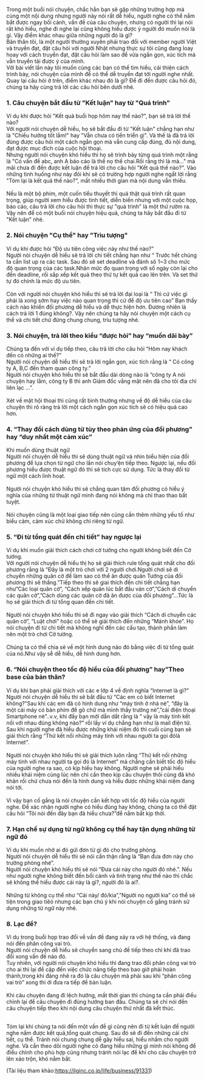 Trong một buổi nói chuyện, chắc hẳn bạn sẽ gặp những trường hợp mà cùng một nội dung nhưng người này nói rất dễ hiểu, người nghe có thể nắm bắt được ngay bối cảnh, vấn đề của câu chuyện, nhưng có người thì lại nói rất khó hiểu, nghe đi nghe lại cũng không hiểu được ý người đó muốn nói là gì. Vậy điểm khác nhau giữa những người đó là gì?<br>
Bản thân tôi, là một người thường xuyên phải trao đổi với member người Việt và truyền đạt, đặt câu hỏi với người Nhật nhưng thực sự tôi cũng đang loay hoay với cách truyền đạt, đặt câu hỏi làm sao để vừa ngắn gọn, xúc tích mà vẫn truyền tải được ý của mình.<br>
Với bài viết lần này tôi muốn cùng các bạn có thể tìm hiểu, cải thiện cách trình bày, nói chuyện của mình để có thể dễ truyền đạt tới người nghe nhất.<br>
Quay lại câu hỏi ở trên, điểm khác nhau đó là gì? Để đi đến được câu hỏi đó, chúng ta hãy cùng trả lời các câu hỏi bên dưới nhé.

### 1. Câu chuyện bắt đầu từ "Kết luận" hay từ "Quá trình"
Ví dụ khi được hỏi "Kết quả buổi họp hôm nay thế nào?", bạn sẽ trả lời thế nào?<br>
Với người nói chuyện dễ hiểu, họ sẽ bắt đầu đi từ "Kết luận" chẳng hạn như là "Chiều hướng tốt lắm!" hay "Vẫn chưa có tiến triển gì". Và thế là đã trả lời đúng được câu hỏi một cách ngắn gọn mà vẫn cung cấp đúng, đủ nội dung, đạt được mục đích của cuộc hội thoại.<br>
Nhưng người nói chuyện khó hiểu thì họ sẽ trình bày từng quá trình một rằng là "Có vấn đề abc, anh A báo cáo là thế nọ thế chai.Rồi rằng thì là mà..." mà mãi chưa đi đến được kết luận để trả lời cho câu hỏi "Kết quả thế nào?". Vào những tình huống như này đôi khi sẽ có trường hợp người nghe ngắt lời rằng "Tóm lại là kết quả thế nào?", mất nhiều thời gian mà nội dung vẫn thiếu.<br><br>
Nếu là một bộ phim, một cuốn tiểu thuyết thì quả thật quá trình rất quan trọng, giúp người xem hiểu được tình tiết, diễn biến nhưng với một cuộc họp, báo cáo, câu trả lời cho câu hỏi thì thực sự "quá trình" là một thứ rườm ra. Vậy nên để có một buổi nói chuyện hiệu quả, chúng ta hãy bắt đầu đi từ "Kết luận" nhé.

### 2. Nói chuyện "Cụ thể" hay "Trìu tượng"
Ví dụ khi được hỏi “Độ ưu tiên công việc này như thế nào?”<br>
Người nói chuyện dễ hiểu sẽ trả lời chi tiết chẳng hạn như “ Trước hết chúng ta cần list up ra các task. Sau đó sẽ set deadline và đánh sô 1~3 cho mức độ quan trọng của các task.Nhân mức đọ quan trọng với số ngày còn lại cho đến deadline, rồi sắp xếp kết quả theo thứ tự kết quả cao lên trên. Và set thứ tự đó chính là mức độ ưu tiên.<br><br>
Còn với người nói chuyện khó hiểu thì sẽ trả lời đại loại là “ Thì cứ việc gì phải là xong sớm hay việc nào quan trọng thì cứ để độ ưu tiên cao”
Bạn thấy cách nào khiến đối phương dễ hiểu và dễ thực hiện hơn. Đương nhiên là cách trả lời 1 đúng không?. Vậy nên chúng ta hãy nói chuyện một cách cụ thể và chi tiết chứ đừng chung chung, trìu tượng nhé.

### 3. Nói chuyện, trả lời theo kiểu “được hỏi” hay “muốn dãi bày”
Chúng ta đến với ví dụ tiếp theo, câu trả lời cho câu hỏi “Hôm nay khách đến có những ai thế?”<br>
Người nói chuyện dễ hiểu thì sẽ trả lời ngắn gọn, xúc tích rằng là “ Có công ty A, B,C đến tham quan công ty.”<br>
Người nói chuyện khó hiểu thì sẽ bắt đầu dài dòng nào là “công ty A nói chuyện hay lắm, công ty B thì anh Giám đốc vắng mặt nên đã cho tôi địa chỉ liên lạc …”.<br><br>
Xét về mặt hội thoại thì cũng rất bình thường nhưng về độ dễ hiểu của câu chuyện thì rõ ràng trả lời một cách ngắn gọn xúc tích sẽ có hiệu quả cao hơn.

### 4. “Thay đổi cách dùng từ tùy theo phản ứng của đối phương” hay “duy nhất một cảm xúc”
Khi muốn dùng thuật ngữ<br>
Người nói chuyện dễ hiểu thì sẽ dùng thuật ngữ và nhìn biểu hiện của đối phương để lựa chọn từ ngữ cho lần nói chuy’ện tiếp theo. Ngược lại, nếu đối phương hiểu được thuật ngữ đó thì sẽ tích cực sử dụng. Tức là thay đổi từ ngữ một cách linh hoạt.<br><br>
Người nói chuyện khó hiểu thì sẽ chẳng quan tâm đối phương có hiểu ý nghĩa của những từ thuật ngữ mình đang nói không mà chỉ thao thao bất tuyệt.<br><br>
Nói chuyện cũng là một loại giao tiếp nên cũng cần thêm những yếu tố như biểu cảm, cảm xúc chứ không chỉ riêng từ ngữ.

### 5. “Đi từ tổng quát đến chi tiết” hay ngược lại
Ví dụ khi muốn giải thích cách chơi cờ tướng cho người không biết đến Cờ tướng.<br>
Với người nói chuyện dễ hiểu thị họ sẽ giải thích rule tổng quát nhất cho đối phương rằng là “Đây là một trò chơi với 2 người chơi.Người chơi sẽ di chuyển những quân cờ để làm sao có thể ăn được quân Tướng của đối phương thì sẽ thắng.”Tiếp theo thì sẽ giai thích đến chi tiết chẳng hạn như”Các loại quân cờ”, “Cách xếp quân lúc bắt đầu ván cờ”,”Cách di chuyển các quân cờ”,”Cách dùng các quân cờ đã ăn được của đối phương”…Tức là họ sẽ giải thích đi từ tổng quan đến chi tiết.<br><br>
Người nói chuyện khó hiểu thì sẽ đi ngay vào giải thích “Cách di chuyển các quân cờ”, “Luật chơi” hoặc có thể sẽ giải thích đến những “Mánh khóe”. Họ nói chuyện đi từ chi tiết mà không nghĩ đến các cấu tạo, thành phần làm nên một trò chơi Cờ tướng.<br><br>
Chúng ta có thể chia sẻ về một hình dung nào đó bằng việc đi từ tổng quát của nó.Như vậy sễ dễ hiểu, dễ hình dung hơn.

### 6. “Nói chuyện theo tốc độ hiểu của đối phương” hay”Theo base của bản thân?
Ví dụ khi bạn phải giải thích với các e lớp 4 về định nghĩa “Internet là gì?”<br>
Người nói chuyện dễ hiểu thì sẽ bắt đầu từ “Các em có biết Internet không?”Sau khi các em đã có hình dung  như “máy tính ở nhà nè”, “đây là một cái máy có bàn phím để gõ chữ mà mình thấy trường nè”,”cái điện thoại Smartphone nè”..v.v, khi đấy bạn mới dẫn dắt rằng là “ vậy là máy tính kết nối với nhau đúng không nào?” rồi lấy ví dụ chẳng hạn như là mail điện tử. Sau khi người nghe đã hiểu được những khái niệm đó thì cuối cùng bạn sẽ giải thích rằng “Thứ kết nối những máy tính với nhau người ta gọi đólà Internet”.<br><br>
Người nói chuyện khó hiểu thì sẽ giải thích luôn rằng “Thứ kết nối những máy tính với nhau người ta gọi đó là Internet” mà chẳng cần biết tốc độ hiểu của người nghe ra sao, có kịp hiểu hay không. Người nghe sẽ phải hiểu nhiều khái niệm cùng lúc nên chỉ cần theo kịp câu chuyện thôi cũng đã khó khăn rồi chứ chưa nói đến là hình dung và hiểu được những khái niệm đang nói tới.<br><br>
Vì vậy bạn cố gắng là nói chuyện cần kết hợp với tốc độ hiểu của người nghe. Để xác nhận người nghe có hiểu đúng hay không, chúng ta có thể đặt câu hỏi “Tôi nói đến đây bạn đã hiểu chưa?”để nắm bắt kịp thời.

### 7. Hạn chế sự dụng từ ngữ không cụ thể hay tận dụng những từ ngữ đó
Ví dụ khi muốn nhờ ai đó gửi đơn từ gì đó cho trưởng phòng.<br>
Người nói chuyện dễ hiểu thì sẽ nói cẩn thận rằng là “Bạn đưa đơn này cho trưởng phòng nhé”.<br>
Người nói chuyện khó hiểu thì sẽ nói “Đưa cái này cho người đó nhé.”. Nếu như người nghe không biết đến bối cảnh và tình trạng như thế nào thì chắc sẽ không thể hiểu được cái này là gì?, người đó là ai?.<br><br>
Những từ không cụ thể như “Cái này/ đó/kia”,”Người nọ người kia” có thể sẽ tiện trong giao tiêó nhưng các bạn chú ý khi nói chuyện cố gắng tránh sử dụng những từ ngữ này nhé.

### 8. Lạc đề?
Ví dụ trong buổi họp trao đổi về vấn đề đang xảy ra với hệ thống, và đang nói đến phân công vai trò.<br>
Người nói chuyện dễ hiểu sẽ chuyển sang chủ đề tiếp theo chỉ khi đã trao đổi xong vấn đề nào đó.<br>
Tuy nhiên, với người nói chuyện khó hiểu thì đang trao đổi phân công vai trò cho ai thì lại đề cập đến việc chức năng tiếp theo bao giờ phải hoàn thành,trong khi đáng nhẽ ra đó là câu chuyện mà phải sau khi “phân công vai trò” xong thì ới đưa ra tiếp đề bàn luận.<br><br>
Khi câu chuyện đang đi lệch hướng, mất thời gian thì chúng ta cần phải điều chỉnh lại để câu chuyện đi đúng hướng ban đầu. Chúng ta sẽ chỉ nói đến câu chuyện tiếp theo khi nội dung câu chuyện thứ nhất đã kết thúc.<br><br>

Tóm lại khi chúng ta nói đến một vấn đề gì cũng nên đi từ kết luận để người nghe nắm được kết quả,tổng quát chung. Sau đó sẽ đi đến những cái chi tiết, cụ thể. Tránh nói chung chung dễ gây hiểu sai, hiểu nhầm cho người nghe. Và cần theo dõi người nghe có đang hiểu những gì mình nói không để điều chỉnh cho phù hợp cũng nhưng tránh nói lạc đề khi cho câu chuyện trở lên xáo trộn, khó nắm bắt.

(Tài liệu tham khảo:https://liginc.co.jp/life/business/91331)